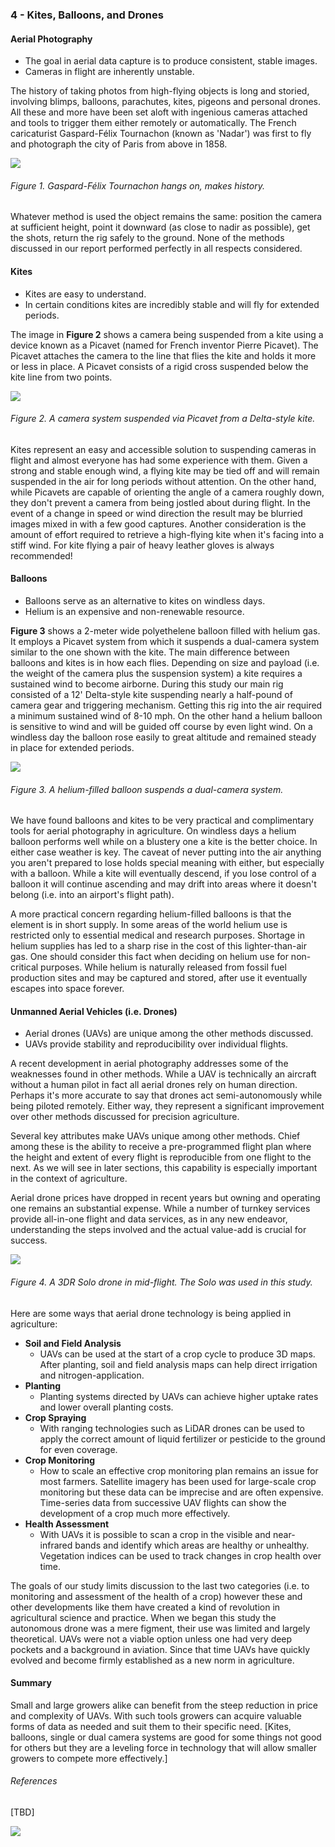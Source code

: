 ### 4 - Kites, Balloons, and Drones

#### Aerial Photography
* The goal in aerial data capture is to produce consistent, stable images.
* Cameras in flight are inherently unstable.

The history of taking photos from high-flying objects is long and storied, involving blimps, balloons, 
parachutes, kites, pigeons and personal drones. All these and more have been set aloft with ingenious cameras 
attached and tools to trigger them either remotely or automatically. The French caricaturist Gaspard-Félix Tournachon (known as 'Nadar') 
was first to fly and photograph the city of Paris from above in 1858.

![](img/nadar.png)
###### Figure 1. Gaspard-Félix Tournachon hangs on, makes history. 

Whatever method is used the object remains the same: position the camera at sufficient height, point 
it downward (as close to nadir as possible), get the shots, return the rig safely to the ground. None of the 
methods discussed in our report performed perfectly in all respects considered. 

#### Kites
* Kites are easy to understand.
* In certain conditions kites are incredibly stable and will fly for extended periods.

The image in __Figure 2__ shows a camera being suspended from a kite using a device 
known as a Picavet (named for French inventor Pierre Picavet). The Picavet attaches the camera to the line that flies 
the kite and holds it more or less in place. A Picavet consists of a rigid cross suspended below the kite line from 
two points.

![](img/kite.png)
###### Figure 2. A camera system suspended via Picavet from a Delta-style kite. 

Kites represent an easy and accessible solution to suspending cameras in flight and almost everyone has had some experience 
with them.  Given a strong and stable enough wind, a flying kite may be tied off and will remain suspended in the air for long periods without
attention. On the other hand, while Picavets are capable of orienting the angle 
of a camera roughly down, they don't prevent a camera from being jostled about during flight. In the event of a 
change in speed or wind direction the result may be blurried images mixed in with a few good captures. Another 
consideration is the amount of effort required to retrieve a high-flying kite when it's facing into a stiff wind. For kite flying
a pair of heavy leather gloves is always recommended! 


#### Balloons

* Balloons serve as an alternative to kites on windless days.
* Helium is an expensive and non-renewable resource. 

__Figure 3__ shows a 2-meter wide polyethelene balloon filled with helium gas. It employs a Picavet system from which it 
suspends a dual-camera system similar to the one shown with the kite. The main difference between balloons and kites is 
in how each flies. Depending on size and payload (i.e. the weight of the camera plus the suspension system) a kite requires 
a sustained wind to become airborne. During this study our main rig consisted of a 12' Delta-style kite suspending nearly a 
half-pound of camera gear and triggering mechanism. Getting this rig into the air required a minimum sustained wind of 8-10 mph. 
On the other hand a helium balloon is sensitive to wind and will be guided off course by even light wind. On a 
windless day the balloon rose easily to great altitude and remained steady in place for extended periods.    
 
![](img/balloons.png)
###### Figure 3. A helium-filled balloon suspends a dual-camera system. 

We have found balloons and kites to be very practical and complimentary tools for aerial photography in agriculture. On windless days
a helium balloon performs well while on a blustery one a kite is the better choice. In either case weather is key.
The caveat of never putting into the air anything you aren't prepared to lose holds special meaning with either, but especially 
with a balloon. While a kite will eventually descend, if you lose control of a balloon it will continue ascending and may 
drift into areas where it doesn't belong (i.e. into an airport's flight path). 

A more practical concern regarding helium-filled balloons is that the element is in short supply. In some areas of the 
world helium use is restricted only to essential medical and research purposes. Shortage in helium supplies has led 
to a sharp rise in the cost of this lighter-than-air gas. One should consider this fact when deciding on helium 
use for non-critical purposes. While helium is naturally released from fossil fuel production sites and may be captured 
and stored, after use it eventually escapes into space forever. 


#### Unmanned Aerial Vehicles (i.e. Drones)

* Aerial drones (UAVs) are unique among the other methods discussed.
* UAVs provide stability and reproducibility over individual flights.

A recent development in aerial photography addresses some of the weaknesses found in other methods. While a UAV is 
technically an aircraft without a human pilot in fact all aerial drones rely on human direction. Perhaps 
it's more accurate to say that drones act semi-autonomously while being piloted remotely. Either way, they represent a 
significant improvement over other methods discussed for precision agriculture.

Several key attributes make UAVs unique among other methods. Chief among these is the ability to receive a pre-programmed 
flight plan where the height and extent of every flight is reproducible from one flight to the next. As we will see in 
later sections, this capability is especially important in the context of agriculture. 

Aerial drone prices have dropped in recent years but owning and operating one remains an substantial 
expense. While a number of turnkey services provide all-in-one flight and data services, as in any new endeavor, 
understanding the steps involved and the actual value-add is crucial for success.  


![](img/drone.png)
###### Figure 4. A 3DR Solo drone in mid-flight. The Solo was used in this study. 

Here are some ways that aerial drone technology is being applied in agriculture:

* __Soil and Field Analysis__ 
    * UAVs can be used at the start of a crop cycle to produce 3D maps. After planting, 
    soil and field analysis maps can help direct irrigation and nitrogen-application.
*  __Planting__ 
    * Planting systems directed by UAVs can achieve higher uptake rates and lower overall planting costs.
* __Crop Spraying__ 
    * With ranging technologies such as LiDAR drones can be used to apply the correct amount of liquid fertilizer 
    or pesticide to the ground for even coverage. 
* __Crop Monitoring__ 
    * How to scale an effective crop monitoring plan remains an issue for most farmers. 
    Satellite imagery has been used for large-scale crop monitoring but these data can be imprecise and
    are often expensive. Time-series data from successive UAV flights can show the development of a crop much more effectively. 
* __Health Assessment__ 
    * With UAVs it is possible to scan a crop in the visible and near-infrared bands
    and identify which areas are healthy or unhealthy. Vegetation indices can be used to track changes 
    in crop health over time. 
    
The goals of our study limits discussion to the last two categories (i.e. to monitoring and assessment of the health of a crop) 
however these and other developments like them have created a kind of revolution in agricultural science and practice. 
When we began this study the autonomous drone was a mere figment, their use was limited and largely theoretical. UAVs were 
not a viable option unless one had very deep pockets and a background in aviation. Since that time UAVs have quickly evolved 
and become firmly established as a new norm in agriculture.

#### Summary
Small and large growers alike can benefit from the steep reduction in price and complexity of UAVs. With such 
tools growers can acquire valuable forms of data as needed and suit them to their specific need. [Kites, balloons, 
single or dual camera systems are good for some things not good for others but they are a leveling force in technology
that will allow smaller growers to compete more effectively.]

###### References

[TBD]

![](img/farmera.png) 
